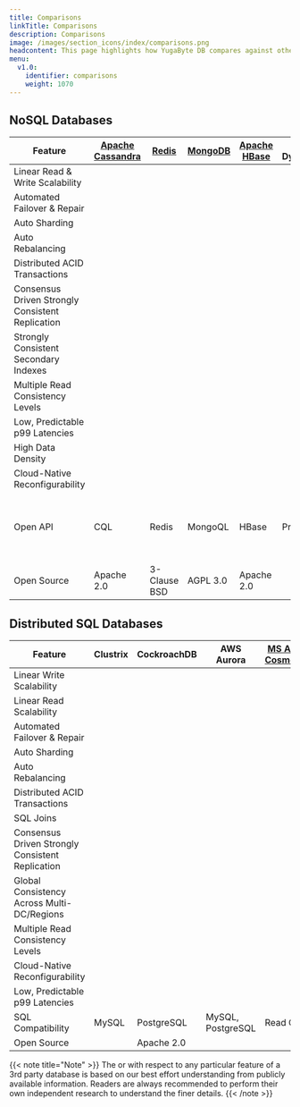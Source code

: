 ```yaml
---
title: Comparisons
linkTitle: Comparisons
description: Comparisons
image: /images/section_icons/index/comparisons.png
headcontent: This page highlights how YugaByte DB compares against other operational databases in the NoSQL and distributed SQL categories. Click on the database name in the table header to see a more detailed comparison.
menu:
  v1.0:
    identifier: comparisons
    weight: 1070
---
```


## NoSQL Databases

Feature | [Apache Cassandra](cassandra/) | [Redis](redis/) | [MongoDB](mongodb/) | [Apache HBase](hbase/) |AWS DynamoDB | [MS Azure CosmosDB](azure-cosmos/)| YugaByte DB
--------|-----------|-------|---------|--------|-------------|--------------|-----------------
Linear Read &amp; Write Scalability | <i class="fas fa-check"></i> |<i class="fas fa-times"></i>| <i class="fas fa-check"></i> |<i class="fas fa-check"></i>| <i class="fas fa-check"></i> | <i class="fas fa-check"></i> | <i class="fas fa-check"></i>
Automated Failover &amp; Repair | <i class="fas fa-check"></i> |<i class="fas fa-times"></i>| <i class="fas fa-check"></i> |<i class="fas fa-check"></i>|<i class="fas fa-check"></i> | <i class="fas fa-check"></i> | <i class="fas fa-check"></i>
Auto Sharding | <i class="fas fa-check"></i> |<i class="fas fa-times"></i>|<i class="fas fa-check"></i> |<i class="fas fa-check"></i>| <i class="fas fa-check"></i> | <i class="fas fa-check"></i> | <i class="fas fa-check"></i>
Auto Rebalancing | <i class="fas fa-check"></i> |<i class="fas fa-times"></i>| <i class="fas fa-check"></i> |<i class="fas fa-check"></i>|<i class="fas fa-check"></i> | <i class="fas fa-check"></i> | <i class="fas fa-check"></i> | <i class="fas fa-check"></i>
Distributed ACID Transactions | <i class="fas fa-times"></i> |<i class="fas fa-times"></i>| <i class="fas fa-times"></i> |<i class="fas fa-times"></i>| <i class="fas fa-times"></i> | <i class="fas fa-times"></i> | <i class="fas fa-check"></i>
Consensus Driven Strongly Consistent Replication | <i class="fas fa-times"></i> |<i class="fas fa-times"></i>| <i class="fas fa-times"></i> |<i class="fas fa-times"></i>| <i class="fas fa-times"></i> | <i class="fas fa-times"></i> | <i class="fas fa-check"></i>
Strongly Consistent Secondary Indexes | <i class="fas fa-times"></i> |<i class="fas fa-times"></i>| <i class="fas fa-times"></i> |<i class="fas fa-times"></i>| <i class="fas fa-times"></i> | <i class="fas fa-times"></i> | <i class="fas fa-check"></i>
Multiple Read Consistency Levels | <i class="fas fa-check"></i> |<i class="fas fa-times"></i>| <i class="fas fa-check"></i> |<i class="fas fa-times"></i>| <i class="fas fa-check"></i> | <i class="fas fa-check"></i> | <i class="fas fa-check"></i>
Low, Predictable p99 Latencies | <i class="fas fa-times"></i> |<i class="fas fa-check"></i>| <i class="fas fa-times"></i> |<i class="fas fa-times"></i>|<i class="fas fa-check"></i> | <i class="fas fa-check"></i> | <i class="fas fa-check"></i>
High Data Density| <i class="fas fa-times"></i> |<i class="fas fa-times"></i>| <i class="fas fa-times"></i> |<i class="fas fa-check"></i>| <i class="fas fa-times"></i> | <i class="fas fa-times"></i> | <i class="fas fa-check"></i>
Cloud-Native Reconfigurability | <i class="fas fa-times"></i> |<i class="fas fa-times"></i>| <i class="fas fa-times"></i> |<i class="fas fa-times"></i>| <i class="fas fa-check"></i> | <i class="fas fa-check"></i> | <i class="fas fa-check"></i>
Open API | CQL   |Redis| MongoQL |HBase| Proprietary | CQL, MongoQL | Cassandra-compatible YCQL, Redis-compatible YEDIS
Open Source | Apache 2.0 | 3-Clause BSD| AGPL 3.0 | Apache 2.0| <i class="fas fa-times"></i> | <i class="fas fa-times"></i> | Apache 2.0


## Distributed SQL Databases

Feature |  Clustrix | CockroachDB | AWS Aurora | [MS Azure CosmosDB](azure-cosmos/) | [Google Spanner](google-spanner/) | YugaByte DB
--------|---------|-------------|------------|----------------|----------------|-------------
Linear Write Scalability | <i class="fas fa-check"></i> |  <i class="fas fa-check"></i> | <i class="fas fa-times"></i> |<i class="fas fa-check">| <i class="fas fa-check"></i> | <i class="fas fa-check"></i>
Linear Read Scalability | <i class="fas fa-check"></i> |  <i class="fas fa-check"></i> | <i class="fas fa-check"></i> |<i class="fas fa-check">| <i class="fas fa-check"></i> | <i class="fas fa-check"></i>
Automated Failover &amp; Repair| <i class="fas fa-check"></i>| <i class="fas fa-check"></i> | <i class="fas fa-times"></i> |<i class="fas fa-check">| <i class="fas fa-check"></i> | <i class="fas fa-check"></i>
Auto Sharding  |<i class="fas fa-check"></i>| <i class="fas fa-check"></i> | <i class="fas fa-times"></i> |<i class="fas fa-check">| <i class="fas fa-check"></i> | <i class="fas fa-check"></i>
Auto Rebalancing |<i class="fas fa-check"></i>| <i class="fas fa-check"></i> | <i class="fas fa-times"></i> |<i class="fas fa-check">| <i class="fas fa-check"></i> | <i class="fas fa-check"></i>
Distributed ACID Transactions |<i class="fas fa-check"></i>| <i class="fas fa-check"></i> | <i class="fas fa-check"></i> |<i class="fas fa-times"></i>| <i class="fas fa-check"></i> | <i class="fas fa-check"></i>
SQL Joins|<i class="fas fa-check"></i>| <i class="fas fa-check"></i> | <i class="fas fa-check"></i> |<i class="fas fa-times"></i>| <i class="fas fa-check"></i> | <i class="fas fa-times"></i>
Consensus Driven Strongly Consistent Replication |<i class="fas fa-check"></i>| <i class="fas fa-check"></i> | <i class="fas fa-times"></i> |<i class="fas fa-times">| <i class="fas fa-check"></i> |<i class="fas fa-check"></i>
Global Consistency Across Multi-DC/Regions |<i class="fas fa-times"></i>| <i class="fas fa-check"></i> | <i class="fas fa-times"></i> |<i class="fas fa-times">| <i class="fas fa-check"></i> |<i class="fas fa-check"></i>
Multiple Read Consistency Levels | <i class="fas fa-times"></i> |<i class="fas fa-times"></i>| <i class="fas fa-times"></i> |<i class="fas fa-check"></i>| <i class="fas fa-times"></i> | <i class="fas fa-check"></i>
Cloud-Native Reconfigurability |<i class="fas fa-times"></i>| <i class="fas fa-check"></i> | <i class="fas fa-check"></i> |<i class="fas fa-check">| <i class="fas fa-check"></i> | <i class="fas fa-check"></i>
Low, Predictable p99 Latencies | <i class="fas fa-times"></i> |<i class="fas fa-times"></i>| <i class="fas fa-check"></i> |<i class="fas fa-check"></i>|<i class="fas fa-check"></i> | <i class="fas fa-check"></i> 
SQL Compatibility |MySQL| PostgreSQL | MySQL, PostgreSQL |Read Only| Read Only| PostgreSQL (BETA)
Open Source | <i class="fas fa-times"></i>| Apache 2.0 | <i class="fas fa-times"></i> | <i class="fas fa-times"></i>| <i class="fas fa-times"></i> | Apache 2.0


{{< note title="Note" >}}
The <i class="fas fa-check"></i> or <i class="fas fa-times"></i> with respect to any particular feature of a 3rd party database is based on our best effort understanding from publicly available information. Readers are always recommended to perform their own independent research to understand the finer details.
{{< /note >}}

